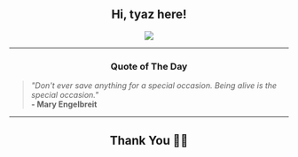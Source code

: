 <h2 align="center"> Hi, tyaz here!</h2>

<p align="center">
<a href="https://github.com/tyazx" alt="github streak"><img src="https://dvst-streak.herokuapp.com/?user=tyazx&theme=tokyonight&fire=DD472C"></a>
</p>

<hr>
<h3 align="center">Quote of The Day</h3>
<p align="center">
<blockquote>
<i>"Don't ever save anything for a special occasion. Being alive is the special occasion."</i>
<br>
<b>- Mary Engelbreit</b>
</blockquote>
</p>


<hr>
<h2 align="center">Thank You 🙏🏼</h2>
